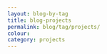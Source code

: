 ```yaml
---
layout: blog-by-tag
title: blog-projects
permalink: blog/tag/projects/
colour:
category: projects
---
```

